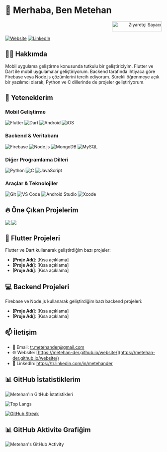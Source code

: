 # 👋 Merhaba, Ben Metehan           

<!-- Sağ üst köşeye yaslı ve büyük ziyaretçi sayacı -->
<p align="right">
  <img src="https://komarev.com/ghpvc/?username=metehan-der&color=blueviolet&style=for-the-badge" alt="Ziyaretçi Sayacı" width="160" height="32"/>
</p>

[![Website](https://img.shields.io/badge/Website-4285F4?style=for-the-badge&logo=Google-chrome&logoColor=white)](https://metehan-der.github.io/website/)
[![LinkedIn](https://img.shields.io/badge/LinkedIn-0077B5?style=for-the-badge&logo=linkedin&logoColor=white)](https://tr.linkedin.com/in/metehander)



## 👨‍💻 Hakkımda


Mobil uygulama geliştirme konusunda tutkulu bir geliştiriciyim. Flutter ve Dart ile mobil uygulamalar geliştiriyorum. Backend tarafında ihtiyaca göre Firebase veya Node.js çözümlerini tercih ediyorum. Sürekli öğrenmeye açık bir yazılımcı olarak, Python ve C dillerinde de projeler geliştiriyorum.

## 🚀 Yeteneklerim

### Mobil Geliştirme
![Flutter](https://img.shields.io/badge/Flutter-02569B?style=for-the-badge&logo=flutter&logoColor=white)
![Dart](https://img.shields.io/badge/Dart-0175C2?style=for-the-badge&logo=dart&logoColor=white)
![Android](https://img.shields.io/badge/Android-3DDC84?style=for-the-badge&logo=android&logoColor=white)
![iOS](https://img.shields.io/badge/iOS-000000?style=for-the-badge&logo=ios&logoColor=white)

### Backend & Veritabanı
![Firebase](https://img.shields.io/badge/Firebase-FFCA28?style=for-the-badge&logo=firebase&logoColor=black)
![Node.js](https://img.shields.io/badge/Node.js-339933?style=for-the-badge&logo=nodedotjs&logoColor=white)
![MongoDB](https://img.shields.io/badge/MongoDB-4EA94B?style=for-the-badge&logo=mongodb&logoColor=white)
![MySQL](https://img.shields.io/badge/MySQL-4479A1?style=for-the-badge&logo=mysql&logoColor=white)

### Diğer Programlama Dilleri
![Python](https://img.shields.io/badge/Python-3776AB?style=for-the-badge&logo=python&logoColor=white)
![C](https://img.shields.io/badge/C-00599C?style=for-the-badge&logo=c&logoColor=white)
![JavaScript](https://img.shields.io/badge/JavaScript-F7DF1E?style=for-the-badge&logo=javascript&logoColor=black)

### Araçlar & Teknolojiler
![Git](https://img.shields.io/badge/Git-F05032?style=for-the-badge&logo=git&logoColor=white)
![VS Code](https://img.shields.io/badge/VS_Code-007ACC?style=for-the-badge&logo=visual-studio-code&logoColor=white)
![Android Studio](https://img.shields.io/badge/Android_Studio-3DDC84?style=for-the-badge&logo=android-studio&logoColor=white)
![Xcode](https://img.shields.io/badge/Xcode-147EFB?style=for-the-badge&logo=xcode&logoColor=white)



## 🔥 Öne Çıkan Projelerim

<a href="https://github.com/metehan-der/flutter-proje">
  <img align="center" src="https://github-readme-stats.vercel.app/api/pin/?username=metehan-der&repo=flutter-proje&theme=tokyonight" />
</a>
<a href="https://github.com/metehan-der/firebase-projesi">
  <img align="center" src="https://github-readme-stats.vercel.app/api/pin/?username=metehan-der&repo=firebase-projesi&theme=tokyonight" />
</a>

## 📱 Flutter Projeleri

Flutter ve Dart kullanarak geliştirdiğim bazı projeler:

- **[Proje Adı]**: [Kısa açıklama]
- **[Proje Adı]**: [Kısa açıklama]
- **[Proje Adı]**: [Kısa açıklama]

## 💻 Backend Projeleri

Firebase ve Node.js kullanarak geliştirdiğim bazı backend projeleri:

- **[Proje Adı]**: [Kısa açıklama]
- **[Proje Adı]**: [Kısa açıklama]

## 📫 İletişim

- 📧 Email: tr.metehander@gmail.com
- 🌐 Website: [https://metehan-der.github.io/website/](https://metehan-der.github.io/website/)
- 💼 LinkedIn: https://tr.linkedin.com/in/metehander

## 📊 GitHub İstatistiklerim

![Metehan'ın GitHub İstatistikleri](https://github-readme-stats.vercel.app/api?username=metehan-der&show_icons=true&theme=tokyonight)

![Top Langs](https://github-readme-stats.vercel.app/api/top-langs/?username=metehan-der&layout=compact&theme=tokyonight)

[![GitHub Streak](https://github-readme-streak-stats.herokuapp.com/?user=metehan-der&theme=tokyonight)](https://git.io/streak-stats)
## 📊 GitHub Aktivite Grafiğim

![Metehan's GitHub Activity](https://github-readme-activity-graph.vercel.app/graph?username=Metehan-DER&theme=react-dark&area=true)




